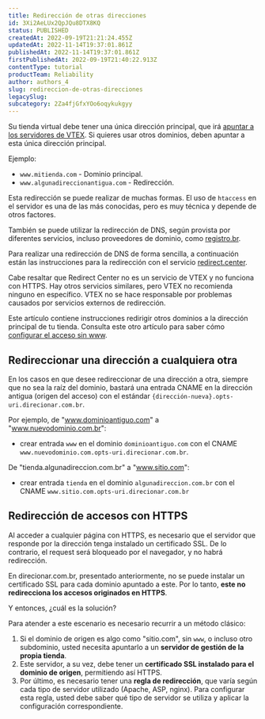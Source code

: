 ```yaml
---
title: Redirección de otras direcciones
id: 3Xi2AeLUx2QpJQu8DTX8KQ
status: PUBLISHED
createdAt: 2022-09-19T21:21:24.455Z
updatedAt: 2022-11-14T19:37:01.861Z
publishedAt: 2022-11-14T19:37:01.861Z
firstPublishedAt: 2022-09-19T21:40:22.913Z
contentType: tutorial
productTeam: Reliability
author: authors_4
slug: redireccion-de-otras-direcciones
legacySlug: 
subcategory: 2Za4fjGfxYOo6oqykukgyy
---
```


Su tienda virtual debe tener una única dirección principal, que irá [apuntar a los servidores de VTEX](https://help.vtex.com/es/tutorial/configurando-el-apuntamiento-del-dns-para-vtex--tutorials_4280). Si quieres usar otros dominios, deben apuntar a esta única dirección principal.

Ejemplo:

- `www.mitienda.com` - Dominio principal.
- `www.algunadireccionantigua.com` - Redirección.

Esta redirección se puede realizar de muchas formas. El uso de `htaccess` en el servidor es una de las más conocidas, pero es muy técnica y depende de otros factores.

También se puede utilizar la redirección de DNS, según provista por diferentes servicios, incluso proveedores de dominio, como [registro.br](https://registro.br/).

Para realizar una redirección de DNS de forma sencilla, a continuación están las instrucciones para la redirección con el servicio [redirect.center](http://redirect.center/).

<div class="alert alert-warning">
Cabe resaltar que Redirect Center no es un servicio de VTEX y no funciona con HTTPS. Hay otros servicios similares, pero VTEX no recomienda ninguno en específico. VTEX no se hace responsable por problemas causados por servicios externos de redirección.
</div>

Este artículo contiene instrucciones redirigir otros dominios a la dirección principal de tu tienda. Consulta este otro artículo para saber cómo [configurar el acceso sin www](https://help.vtex.com/es/tutorial/configurando-acesso-sem-www--tutorials_4278).

## Redireccionar una dirección a cualquiera otra 

En los casos en que desee redireccionar de una dirección a otra, siempre que no sea la raíz del dominio, bastará una entrada CNAME en la dirección antigua (origen del acceso) con el estándar `{dirección-nueva}.opts-uri.direcionar.com.br`.

Por ejemplo, de "www.dominioantiguo.com" a "www.nuevodominio.com.br":
- crear entrada `www` en el dominio `dominioantiguo.com` con el CNAME `www.nuevodominio.com.opts-uri.direcionar.com.br`.

De "tienda.algunadireccion.com.br" a "www.sitio.com":
- crear entrada `tienda` en el dominio `algunadireccion.com.br` con el CNAME `www.sitio.com.opts-uri.direcionar.com.br`

## Redirección de accesos con HTTPS

Al acceder a cualquier página con HTTPS, es necesario que el servidor que responde por la dirección tenga instalado un certificado SSL. De lo contrario, el request será bloqueado por el navegador, y no habrá redirección.

En direcionar.com.br, presentado anteriormente, no se puede instalar un certificado SSL para cada dominio apuntado a este. Por lo tanto, __este no redirecciona los accesos originados en HTTPS__.

Y entonces, ¿cuál es la solución?

Para atender a este escenario es necesario recurrir a un método clásico:

1. Si el dominio de origen es algo como "sitio.com", sin `www`, o incluso otro subdominio, usted necesita apuntarlo a un __servidor de gestión de la propia tienda__.
2. Este servidor, a su vez, debe tener un __certificado SSL instalado para el dominio de origen__, permitiendo así HTTPS.
3. Por último, es necesario tener una __regla de redirección__, que varía según cada tipo de servidor utilizado (Apache, ASP, nginx). Para configurar esta regla, usted debe saber qué tipo de servidor se utiliza y aplicar la configuración correspondiente.
